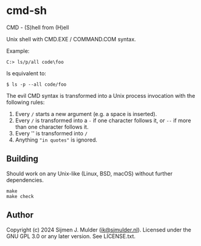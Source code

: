 cmd-sh
======
CMD - (S)hell from (H)ell

Unix shell with CMD.EXE / COMMAND.COM syntax.

Example:

    C:> ls/p/all code\foo

Is equivalent to:

    $ ls -p --all code/foo

The evil CMD syntax is transformed into a Unix process invocation with
the following rules:

 1. Every `/` starts a new argument (e.g. a space is inserted).
 2. Every `/` is transformed into a `-` if one character follows it, or
    `--` if more than one character follows it.
 3. Every '\' is transformed into `/`
 4. Anything `"in quotes"`  is ignored.

Building
--------
Should work on any Unix-like (Linux, BSD, macOS) without further
dependencies.

    make 
    make check

Author
------
Copyright (c) 2024 Sijmen J. Mulder (<ik@sjmulder.nl>). Licensed under
the GNU GPL 3.0 or any later version. See LICENSE.txt.
